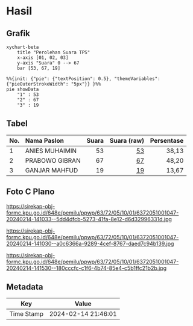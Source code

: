 # Hasil

## Grafik

```mermaid
xychart-beta
    title "Perolehan Suara TPS"
    x-axis [01, 02, 03]
    y-axis "Suara" 0 --> 67
    bar [53, 67, 19]
```

```mermaid
%%{init: {"pie": {"textPosition": 0.5}, "themeVariables": {"pieOuterStrokeWidth": "5px"}} }%%
pie showData
    "1" : 53
    "2" : 67
    "3" : 19
```

## Tabel

| No. | Nama Paslon    | Suara | Suara (raw) | Persentase |
|:--- |:-------------- | -----:| -----------:| ----------:|
| 1   | ANIES MUHAIMIN | 53    | [53][p-1]   | 38,13      |
| 2   | PRABOWO GIBRAN | 67    | [67][p-2]   | 48,20      |
| 3   | GANJAR MAHFUD  | 19    | [19][p-3]   | 13,67      |


[p-1]: https://github.com/gigit-pemilu/pemilu-2024/blob/main/pilpres/hitung-suara/sub/63-kalimantan-selatan/sub/72-kota-banjarbaru/sub/05-banjarbaru-selatan/sub/1001-sungai-besar/sub/047-tps/sub/paslon-1.txt
[p-2]: https://github.com/gigit-pemilu/pemilu-2024/blob/main/pilpres/hitung-suara/sub/63-kalimantan-selatan/sub/72-kota-banjarbaru/sub/05-banjarbaru-selatan/sub/1001-sungai-besar/sub/047-tps/sub/paslon-2.txt
[p-3]: https://github.com/gigit-pemilu/pemilu-2024/blob/main/pilpres/hitung-suara/sub/63-kalimantan-selatan/sub/72-kota-banjarbaru/sub/05-banjarbaru-selatan/sub/1001-sungai-besar/sub/047-tps/sub/paslon-3.txt

## Foto C Plano

https://sirekap-obj-formc.kpu.go.id/648e/pemilu/ppwp/63/72/05/10/01/6372051001047-20240214-141033--5dd4dfcb-5273-41fa-8e12-d6d32996331d.jpg

https://sirekap-obj-formc.kpu.go.id/648e/pemilu/ppwp/63/72/05/10/01/6372051001047-20240214-141030--a0c6366a-9289-4cef-8767-daed7c94b139.jpg

https://sirekap-obj-formc.kpu.go.id/648e/pemilu/ppwp/63/72/05/10/01/6372051001047-20240214-141530--180cccfc-c1f6-4b74-85e4-c5b1ffc21b2b.jpg


## Metadata

| Key        | Value               |
| ---------- | ------------------- |
| Time Stamp | 2024-02-14 21:46:01 |



